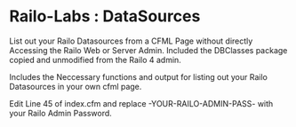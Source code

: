 Railo-Labs : DataSources
==========

List out your Railo Datasources from a CFML Page without directly Accessing the Railo Web or Server Admin.
Included the DBClasses package copied and unmodified from the Railo 4 admin.

Includes the Neccessary functions and output for listing out your Railo Datasources in your own cfml page.

Edit Line 45 of index.cfm and replace -YOUR-RAILO-ADMIN-PASS- with your Railo Admin Password.

